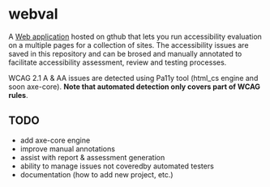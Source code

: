 # webval

A [Web application](https://kingsdigitallab.github.io/webval/) hosted on gthub that lets you run accessibility evaluation on a multiple pages for a collection of sites. The accessibility issues are saved in this repository and can be brosed and manually annotated to facilitate accessibility assessment, review and testing processes.

WCAG 2.1 A & AA issues are detected using Pa11y tool (html_cs engine and soon axe-core). **Note that automated detection only covers part of WCAG rules**.

## TODO

* add axe-core engine
* improve manual annotations
* assist with report & assessment generation
* ability to manage issues not coveredby automated testers
* documentation (how to add new project, etc.)

